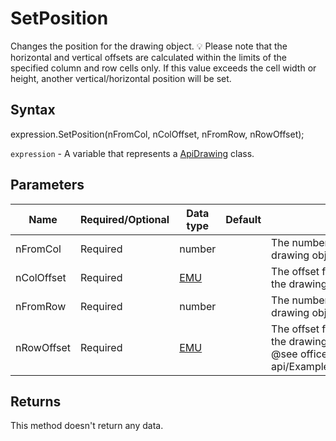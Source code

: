 # SetPosition

Changes the position for the drawing object.💡 Please note that the horizontal and vertical offsets are calculated within the limits ofthe specified column and row cells only. If this value exceeds the cell width or height, another vertical/horizontal position will be set.

## Syntax

expression.SetPosition(nFromCol, nColOffset, nFromRow, nRowOffset);

`expression` - A variable that represents a [ApiDrawing](../ApiDrawing.md) class.

## Parameters

| **Name** | **Required/Optional** | **Data type** | **Default** | **Description** |
| ------------- | ------------- | ------------- | ------------- | ------------- |
| nFromCol | Required | number |  | The number of the column where the beginning of the drawing object will be placed. |
| nColOffset | Required | [EMU](../../Enumeration/EMU.md) |  | The offset from the nFromCol column to the left part of the drawing object measured in English measure units. |
| nFromRow | Required | number |  | The number of the row where the beginning of the drawing object will be placed. |
| nRowOffset | Required | [EMU](../../Enumeration/EMU.md) |  | The offset from the nFromRow row to the upper part of the drawing object measured in English measure units.* @see office-js-api/Examples/{Editor}/ApiDrawing/Methods/SetPosition.js |

## Returns

This method doesn't return any data.